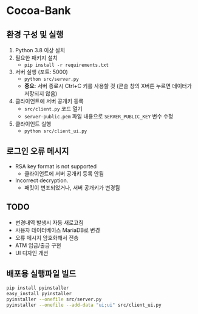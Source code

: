 # Cocoa-Bank


## 환경 구성 및 실행
1. Python 3.8 이상 설치
1. 필요한 패키지 설치
   - `pip install -r requirements.txt`
1. 서버 실행 (포트: 5000)
   - `python src/server.py`
   - **중요:** 서버 종료시 Ctrl+C 키를 사용할 것 (콘솔 창의 X버튼 누르면 데이터가 저장되지 않음)
1. 클라이언트에 서버 공개키 등록
   - `src/client.py` 코드 열기
   - `server-public.pem` 파일 내용으로 `SERVER_PUBLIC_KEY` 변수 수정
1. 클라이언트 실행
   - `python src/client_ui.py`

## 로그인 오류 메시지
- RSA key format is not supported
  - 클라이언트에 서버 공개키 등록 안됨
- Incorrect decryption.
  - 패킷이 변조되었거나, 서버 공개키가 변경됨

## TODO
- 변경내역 발생시 자동 새로고침
- 사용자 데이터베이스 MariaDB로 변경
- 오류 메시지 암호화해서 전송
- ATM 입금/출금 구현
- UI 디자인 개선

## 배포용 실행파일 빌드
```sh
pip install pyinstaller
easy_install pyinstaller
pyinstaller --onefile src/server.py
pyinstaller --onefile --add-data "ui;ui" src/client_ui.py
```

<!-- pyi-makespec --onefile src/client_ui.py # --noconsole -->
<!-- pyinstaller client_ui.spec -->
<!-- https://stackoverflow.com/questions/41870727/pyinstaller-adding-data-files -->

<!-- openssl rsa -in server-private.pem -text -inform PEM -noout -->
